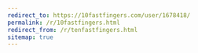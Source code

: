 ```yaml
---
redirect_to: https://10fastfingers.com/user/1678418/
permalink: /r/10fastfingers.html
redirect_from: /r/tenfastfingers.html
sitemap: true
---
```


